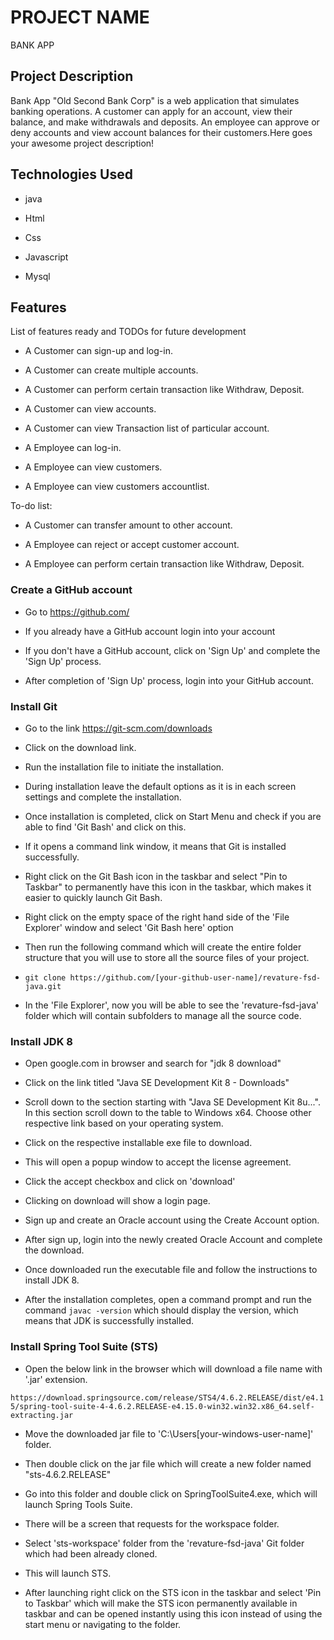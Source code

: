 # PROJECT NAME

BANK APP

## Project Description


Bank App "Old Second Bank Corp" is a web application that simulates banking operations. A customer can apply for an account, view their balance, and make withdrawals and deposits. An employee can approve or deny accounts and view account balances for their customers.Here goes your awesome project description!


## Technologies Used


* java

* Html

* Css

* Javascript

* Mysql




## Features



List of features ready and TODOs for future development

* A Customer can sign-up and log-in.

* A Customer can create multiple accounts.

* A Customer can perform certain transaction like Withdraw, Deposit.

* A Customer can view accounts.

* A Customer can view Transaction list of particular account.

* A Employee can log-in.

* A Employee can view customers.

* A Employee can view customers accountlist.



To-do list:

* A Customer can transfer amount to other account.

* A Employee can reject or accept customer account.

* A Employee can perform certain transaction like Withdraw, Deposit.





### Create a GitHub account



* Go to https://github.com/



* If you already have a GitHub account login into your account



* If you don't have a GitHub account, click on 'Sign Up' and complete the 'Sign Up' process.



* After completion of 'Sign Up' process, login into your GitHub account.







### Install Git


* Go to the link https://git-scm.com/downloads


* Click on the download link.


* Run the installation file to initiate the installation.


* During installation leave the default options as it is in each screen settings and complete the installation.


* Once installation is completed, click on Start Menu and check if you are able to find 'Git Bash' and click on this.


* If it opens a command link window, it means that Git is installed successfully.


* Right click on the Git Bash icon in the taskbar and select "Pin to Taskbar" to permanently have this icon in the taskbar, which makes it easier to quickly launch Git Bash.


* Right click on the empty space of the right hand side of the 'File Explorer' window and select 'Git Bash here' option


* Then run the following command which will create the entire folder structure that you will use to store all the source files of your project.


* `git clone https://github.com/[your-github-user-name]/revature-fsd-java.git`


* In the 'File Explorer', now you will be able to see the 'revature-fsd-java' folder which will contain subfolders to manage all the source code.


### Install JDK 8


* Open google.com in browser and search for "jdk 8 download"


* Click on the link titled "Java SE Development Kit 8 - Downloads"


* Scroll down to the section starting with "Java SE Development Kit 8u...". In this section scroll down to the table to Windows x64. Choose other respective link based on your operating system.


* Click on the respective installable exe file to download.


* This will open a popup window to accept the license agreement.


* Click the accept checkbox and click on 'download'


* Clicking on download will show a login page.


* Sign up and create an Oracle account using the Create Account option.


* After sign up, login into the newly created Oracle Account and complete the download.


* Once downloaded run the executable file and follow the instructions to install JDK 8.



* After the installation completes, open a command prompt and run the command `javac -version` which should display the version, which means that JDK is successfully installed.



### Install Spring Tool Suite (STS)
* Open the below link in the browser which will download a file name with '.jar' extension.

`https://download.springsource.com/release/STS4/4.6.2.RELEASE/dist/e4.15/spring-tool-suite-4-4.6.2.RELEASE-e4.15.0-win32.win32.x86_64.self-extracting.jar`



* Move the downloaded jar file to 'C:\Users\[your-windows-user-name]' folder.



* Then double click on the jar file which will create a new folder named "sts-4.6.2.RELEASE"



* Go into this folder and double click on SpringToolSuite4.exe, which will launch Spring Tools Suite.



* There will be a screen that requests for the workspace folder.



* Select 'sts-workspace' folder from the 'revature-fsd-java' Git folder which had been already cloned.



* This will launch STS.



* After launching right click on the STS icon in the taskbar and select 'Pin to Taskbar' which will make the STS icon permanently available in taskbar and can be opened instantly using this icon instead of using the start menu or navigating to the folder.




